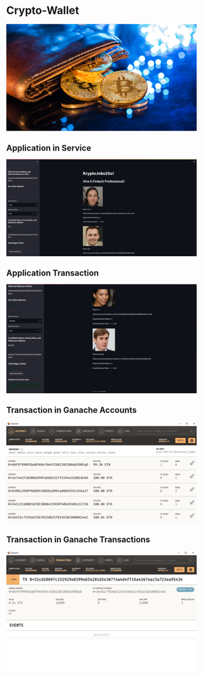 # Crypto-Wallet
![](Images/19-4-challenge-image.png)

## Application in Service
![](Images/web_1.jpeg)

## Application Transaction
![](Images/web_2.jpeg)

## Transaction in Ganache Accounts
![](Images/ganache_accounts.png)

## Transaction in Ganache Transactions
![](Images/ganache_transaction.png)
